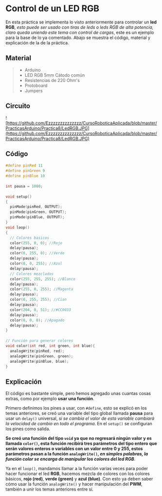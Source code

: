 # Control de un LED RGB

En esta práctica se implementa lo visto anteriormente para controlar un **led RGB**, _esto puede ser usado con tiras de leds o leds RGB de alta potencia, claro queda uniendo este tema con control de cargas_, este es un ejemplo para la base de lo ya comentado. Abajo se muestra el código, material y explicación de la de la práctica.

## Material 
> - Arduino
> - LED RGB 5mm Cátodo común
> - Resistencias de 220 Ohm's
> - Protoboard
> - Jumpers

## Circuito
![https://github.com/Ezzzzzzzzzzzzzz/CursoRoboticaAplicada/blob/master/PracticasArduino/Practica8/LedRGB.JPG](https://github.com/Ezzzzzzzzzzzzzz/CursoRoboticaAplicada/blob/master/PracticasArduino/Practica8/LedRGB.JPG)

## Código
```c
#define pinRed 11
#define pinGreen 9
#define pinBlue 10

int pausa = 1000;

void setup()
{
  pinMode(pinRed, OUTPUT);
  pinMode(pinGreen, OUTPUT);
  pinMode(pinBlue, OUTPUT);
}
void loop()
{
  // Colores basicos
  color(255, 0, 0);	//Rojo
  delay(pausa);
  color(0, 255, 0); //Verde
  delay(pausa);
  color(0, 0, 255);	//Azul
  delay(pausa);
  // Colores mezclados
  color(255, 255, 255); //Blanco
  delay(pausa);
  color(255, 0, 255); //Magenta
  delay(pausa);
  color(0, 255, 255); //Cian
  delay(pausa);
  color(204, 0, 51); //#CC0033
  delay(pausa);
  color(0, 0, 0); //Apagado
  delay(pausa);
}

// Función para generar colores
void color(int red, int green, int blue){
  analogWrite(pinRed, red);
  analogWrite(pinGreen, green);
  analogWrite(pinBlue, blue);
}
```

## Explicación
El código es bastante simple, pero hemos agregado unas cuantas cosas extras, como por ejemplo **usar una función**.

Primero definimos los pines a usar, con ``#define``, esto se explicó en los temas anteriores, se creó una  variable del tipo global llamada **pausa** para usar un ``delay()`` universal, _si se cambia el valor de esta variable cambiará la velocidad de cambio en todo el programa_. En el ``setup()`` se configuran los pines como salida. 

**Se creó una función del tipo ``void`` ya que no regresará ningún valor y es llamada ``color()``, esta función recibirá tres parámetros del tipo entero que serán valores enteros o variables con un valor entre 0 y 255, estos parámetros pasan a la función ``analogWrite()``, _en simples palabras, la función color se encarga de manipular los colores del led RGB_**.

Ya en el ``loop()``, mandamos llamar a la función varias veces para poder hacer funcionar el led **RGB**, hacemos mezcla de colores con los colores básicos, **rojo (red)**, **verde (green)** y **azul (blue)**.  Con esto ya deben saber cómo usar la función ``analogWrite()`` y hacer manipulación del **PWM**, también a unir los temas anteriores entre sí. 
<!--stackedit_data:
eyJoaXN0b3J5IjpbLTE5ODc1MjAwMzUsOTc3MDQ4NDUzXX0=
-->
